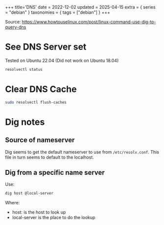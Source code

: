 +++
title='DNS'
date = 2022-12-02
updated = 2025-04-15
extra = { series = "debian" }
taxonomies = { tags = ["debian"] }
+++

Source: <https://www.howtouselinux.com/post/linux-command-use-dig-to-query-dns>

# See DNS Server set

Tested on Ubuntu 22.04 (Did not work on Ubuntu 18.04)

```sh
resolvectl status
```

# Clear DNS Cache

```sh
sudo resolvectl flush-caches
```

# Dig notes

## Source of nameserver

Dig seems to get the default nameserver to use from `/etc/resolv.conf`.
This file in turn seems to default to the localhost.

## Dig from a specific name server

Use:

```sh
dig host @local-server
```

Where:

- host: is the host to look up
- local-server is the place to do the lookup
